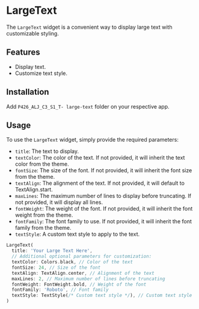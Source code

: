 # LargeText

The `LargeText` widget is a convenient way to display large text with customizable styling.
## Features

- Display text.
- Customize text style.

## Installation

Add `P426_ALJ_C3_S1_T- large-text` folder on your respective app.

## Usage
To use the `LargeText` widget, simply provide the required parameters:
- `title`: The text to display.
- `textColor`: The color of the text. If not provided, it will inherit the text color from the theme.
- `fontSize`: The size of the font. If not provided, it will inherit the font size from the theme.
- `textAlign`: The alignment of the text. If not provided, it will default to TextAlign.start.
- `maxLines`: The maximum number of lines to display before truncating. If not provided, it will display all lines.
- `fontWeight`: The weight of the font. If not provided, it will inherit the font weight from the theme.
- `fontFamily`: The font family to use. If not provided, it will inherit the font family from the theme.
- `textStyle`: A custom text style to apply to the text.

<?code-excerpt "readme_excerpts.dart (Write)"?>
```dart
LargeText(
  title: 'Your Large Text Here',
  // Additional optional parameters for customization:
  textColor: Colors.black, // Color of the text
  fontSize: 24, // Size of the font
  textAlign: TextAlign.center, // Alignment of the text
  maxLines: 2, // Maximum number of lines before truncating
  fontWeight: FontWeight.bold, // Weight of the font
  fontFamily: 'Roboto', // Font family
  textStyle: TextStyle(/* Custom text style */), // Custom text style
)
```
